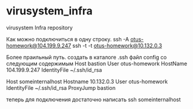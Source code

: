 # virusystem_infra
virusystem Infra repository

Как можно подключиться в одну строку.
ssh -A otus-homework@104.199.9.247 ssh -t -t otus-homework@10.132.0.3

Более праильный путь. создать в каталоге .ssh файл config со следующим содержимым
Host bastion
  User otus-homework
  HostName 104.199.9.247
  IdentityFile ~/.ssh/id_rsa

Host someinternalhost
  Hostname 10.132.0.3
  User otus-homework
  IdentityFile ~/.ssh/id_rsa
  ProxyJump bastion
  
теперь для подключения достаточно написать ssh someinternalhost
